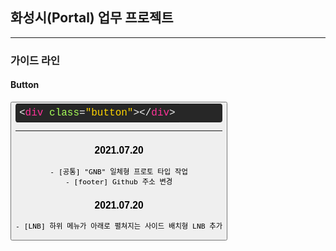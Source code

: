 ## 화성시(Portal) 업무 프로젝트

---

### 가이드 라인

#### Button

<button type="button">
<div class="colorscripter-code" style="color:#f0f0f0;font-family:Consolas, 'Liberation Mono', Menlo, Courier, monospace !important; position:relative !important;overflow:auto"><table class="colorscripter-code-table" style="margin:0;padding:0;border:none;background-color:#272727;border-radius:4px;" cellspacing="0" cellpadding="0"><tr><td style="padding:6px 0;text-align:left"><div style="margin:0;padding:0;color:#f0f0f0;font-family:Consolas, 'Liberation Mono', Menlo, Courier, monospace !important;line-height:100%"><div style="padding:0 6px; white-space:pre; line-height:100%"><span style="color:#f0f0f0">&lt;</span><span style="color:#ff3399">div</span>&nbsp;<span style="color:#a8ff58">class</span>=<span style="color:#ffd500">"button"</span><span style="color:#a8ff58"></span><span style="color:#f0f0f0">&gt;</span><span style="color:#f0f0f0">&lt;</span><span style="color:#f0f0f0">/</span><span style="color:#ff3399">div</span><span style="color:#f0f0f0">&gt;</span></div></div></td></tr></table></div>

---

### 2021.07.20

```
- [공통] "GNB" 일체형 프로토 타입 작업
- [footer] Github 주소 변경
```

### 2021.07.20

```
- [LNB] 하위 메뉴가 아래로 펼쳐지는 사이드 배치형 LNB 추가
```
